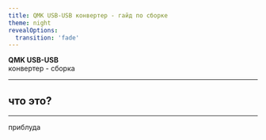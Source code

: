 ```yaml
---
title: QMK USB-USB конвертер - гайд по сборке
theme: night
revealOptions:
  transition: 'fade'
---
```


**QMK USB-USB**  
конвертер - сборка

---

## что это?

---

приблуда
